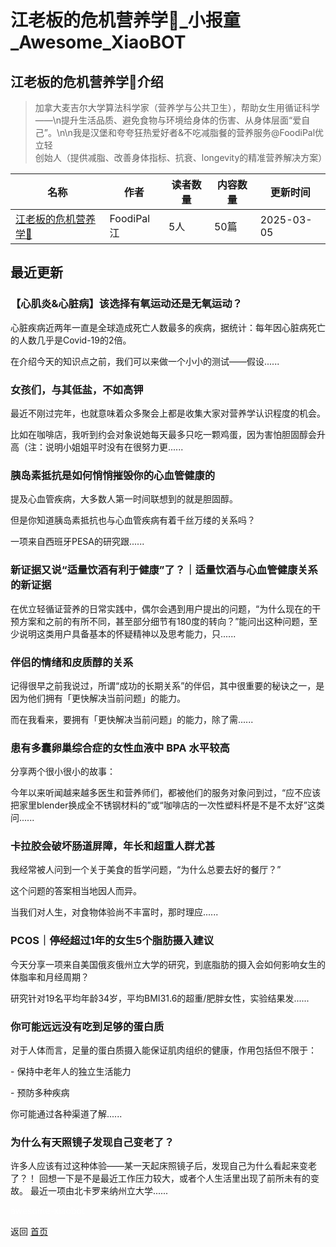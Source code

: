 # 江老板的危机营养学📒_小报童_Awesome_XiaoBOT

## 江老板的危机营养学📒介绍
> 加拿大麦吉尔大学算法科学家（营养学与公共卫生），帮助女生用循证科学——\n提升生活品质、避免食物与环境给身体的伤害、从身体层面“爱自己”。\n\n我是汉堡和夸夸狂热爱好者&不吃减脂餐的营养服务@FoodiPal优立轻  
创始人（提供减脂、改善身体指标、抗衰、longevity的精准营养解决方案）  
  


|名称|作者|读者数量|内容数量|更新时间|
|---|---|---|---|---|
|[江老板的危机营养学📒](https://xiaobot.net/p/CroissantJiang?refer=0b133df9-27dc-423b-8101-639049001c13)|FoodiPal江|5人|50篇|2025-03-05|

## 最近更新
### 【心肌炎&心脏病】该选择有氧运动还是无氧运动？

心脏疾病近两年一直是全球造成死亡人数最多的疾病，据统计：每年因心脏病死亡的人数几乎是Covid-19的2倍。

在介绍今天的知识点之前，我们可以来做一个小小的测试——假设......

### 女孩们，与其低盐，不如高钾

最近不刚过完年，也就意味着众多聚会上都是收集大家对营养学认识程度的机会。

比如在咖啡店，我听到约会对象说她每天最多只吃一颗鸡蛋，因为害怕胆固醇会升高（注：说明小姐姐平时没有在很努力更......

### 胰岛素抵抗是如何悄悄摧毁你的心血管健康的

提及心血管疾病，大多数人第一时间联想到的就是胆固醇。

但是你知道胰岛素抵抗也与心血管疾病有着千丝万缕的关系吗？

一项来自西班牙PESA的研究跟......

### 新证据又说“适量饮酒有利于健康”了？｜适量饮酒与心血管健康关系的新证据

在优立轻循证营养的日常实践中，偶尔会遇到用户提出的问题，“为什么现在的干预方案和之前的有所不同，甚至部分细节有180度的转向？”能问出这种问题，至少说明这类用户具备基本的怀疑精神以及思考能力，只......

### 伴侣的情绪和皮质醇的关系

记得很早之前我说过，所谓“成功的长期关系”的伴侣，其中很重要的秘诀之一，是因为他们拥有「更快解决当前问题」的能力。

而在我看来，要拥有「更快解决当前问题」的能力，除了需......

### 患有多囊卵巢综合症的女性血液中 BPA 水平较高

分享两个很小很小的故事：

今年以来听闻越来越多医生和营养师们，都被他们的服务对象问到过，“应不应该把家里blender换成全不锈钢材料的”或“咖啡店的一次性塑料杯是不是不太好”这类问......

### 卡拉胶会破坏肠道屏障，年长和超重人群尤甚

我经常被人问到一个关于美食的哲学问题，“为什么总要去好的餐厅？”

这个问题的答案相当地因人而异。

当我们对人生，对食物体验尚不丰富时，那时理应......

### PCOS｜停经超过1年的女生5个脂肪摄入建议

今天分享一项来自美国俄亥俄州立大学的研究，到底脂肪的摄入会如何影响女生的体脂率和月经周期？

研究针对19名平均年龄34岁，平均BMI31.6的超重/肥胖女性，实验结果发......

### 你可能远远没有吃到足够的蛋白质

对于人体而言，足量的蛋白质摄入能保证肌肉组织的健康，作用包括但不限于：

\- 保持中老年人的独立生活能力

\- 预防多种疾病

你可能通过各种渠道了解......

### 为什么有天照镜子发现自己变老了？

许多人应该有过这种体验——某一天起床照镜子后，发现自己为什么看起来变老了？！ 回想一下是不是最近工作压力较大，或者个人生活里出现了前所未有的变故。
最近一项由北卡罗来纳州立大学......


<a href="https://github.com/Reno9527/awesome-xiaobot" style="color: white; text-decoration: none;">awesome-xiaobot</a>

返回 [首页](../README.md)
